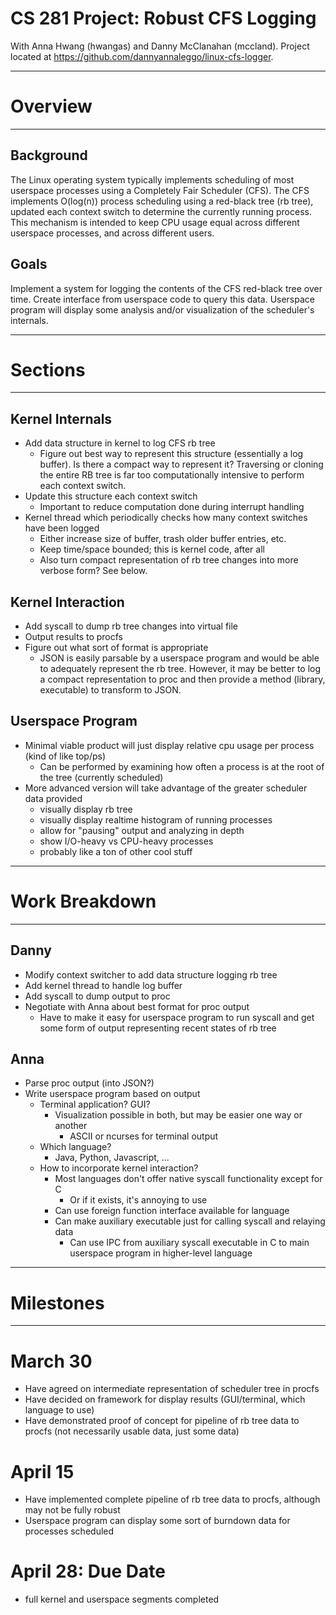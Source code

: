 CS 281 Project: Robust CFS Logging
==================================

With Anna Hwang (hwangas) and Danny McClanahan (mccland). Project located at https://github.com/dannyannaleggo/linux-cfs-logger.

----------------------
# Overview

----------------------

## Background

The Linux operating system typically implements scheduling of most userspace processes using a Completely Fair Scheduler (CFS). The CFS implements O(log(n)) process scheduling using a red-black tree (rb tree), updated each context switch to determine the currently running process. This mechanism is intended to keep CPU usage equal across different userspace processes, and across different users.

## Goals

Implement a system for logging the contents of the CFS red-black tree over time. Create interface from userspace code to query this data. Userspace program will display some analysis and/or visualization of the scheduler's internals.

----------------------
# Sections

----------------------

## Kernel Internals

- Add data structure in kernel to log CFS rb tree
  - Figure out best way to represent this structure (essentially a log buffer). Is there a compact way to represent it? Traversing or cloning the entire RB tree is far too computationally intensive to perform each context switch.
- Update this structure each context switch
  - Important to reduce computation done during interrupt handling
- Kernel thread which periodically checks how many context switches have been logged
  - Either increase size of buffer, trash older buffer entries, etc.
  - Keep time/space bounded; this is kernel code, after all
  - Also turn compact representation of rb tree changes into more verbose form? See below.

## Kernel Interaction

- Add syscall to dump rb tree changes into virtual file
- Output results to procfs
- Figure out what sort of format is appropriate
  - JSON is easily parsable by a userspace program and would be able to adequately represent the rb tree. However, it may be better to log a compact representation to proc and then provide a method (library, executable) to transform to JSON.

## Userspace Program

- Minimal viable product will just display relative cpu usage per process (kind of like top/ps)
  - Can be performed by examining how often a process is at the root of the tree (currently scheduled)
- More advanced version will take advantage of the greater scheduler data provided
  - visually display rb tree
  - visually display realtime histogram of running processes
  - allow for "pausing" output and analyzing in depth
  - show I/O-heavy vs CPU-heavy processes
  - probably like a ton of other cool stuff

----------------------
# Work Breakdown

----------------------

## Danny

- Modify context switcher to add data structure logging rb tree
- Add kernel thread to handle log buffer
- Add syscall to dump output to proc
- Negotiate with Anna about best format for proc output
  - Have to make it easy for userspace program to run syscall and get some form of output representing recent states of rb tree

## Anna

- Parse proc output (into JSON?)
- Write userspace program based on output
  - Terminal application? GUI?
    - Visualization possible in both, but may be easier one way or another
      - ASCII or ncurses for terminal output
  - Which language?
    - Java, Python, Javascript, ...
  - How to incorporate kernel interaction?
    - Most languages don't offer native syscall functionality except for C
      - Or if it exists, it's annoying to use
    - Can use foreign function interface available for language
    - Can make auxiliary executable just for calling syscall and relaying data
      - Can use IPC from auxiliary syscall executable in C to main userspace program in higher-level language

----------------------
# Milestones

----------------------

# March 30

- Have agreed on intermediate representation of scheduler tree in procfs
- Have decided on framework for display results (GUI/terminal, which language to use)
- Have demonstrated proof of concept for pipeline of rb tree data to procfs (not necessarily usable data, just some data)

# April 15

- Have implemented complete pipeline of rb tree data to procfs, although may not be fully robust
- Userspace program can display some sort of burndown data for processes scheduled

# April 28: Due Date

- full kernel and userspace segments completed

